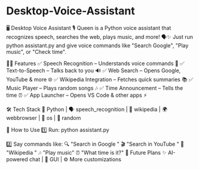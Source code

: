 # Desktop-Voice-Assistant
🖥️ Desktop Voice Assistant 🎙️ Queen is a Python voice assistant that recognizes speech, searches the web, plays music, and more! 🗣️✨ Just run python assistant.py and give voice commands like "Search Google", "Play music", or "Check time". 

🚀🚀 Features
✅ Speech Recognition – Understands voice commands 🎤
✅ Text-to-Speech – Talks back to you 🔊
✅ Web Search – Opens Google, YouTube & more 🌐
✅ Wikipedia Integration – Fetches quick summaries 📚
✅ Music Player – Plays random songs 🎶
✅ Time Announcement – Tells the time ⏰
✅ App Launcher – Opens VS Code & other apps ⚡


🛠️ Tech Stack
🐍 Python | 🗣️ speech_recognition | 📖 wikipedia | 🌍 webbrowser | 🎵 os | 🎲 random


📝 How to Use
1️⃣ Run:
python assistant.py


2️⃣ Say commands like:
🔍 "Search in Google <query>"
🎬 "Search in YouTube <query>"
📖 "Wikipedia <topic>"
🎶 "Play music"
⏰ "What time is it?"
🔮 Future Plans
✨ AI-powered chat | 🎨 GUI | ⚙️ More customizations
